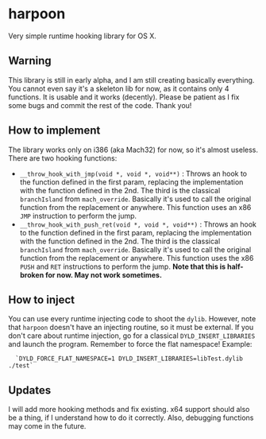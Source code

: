# harpoon
Very simple runtime hooking library for OS X.

## Warning
This library is still in early alpha, and I am still creating basically everything. You cannot even say it's a skeleton lib for now, as it contains only 4 functions. It is usable and it works (decently). Please be patient as I fix some bugs and commit the rest of the code. Thank you!

## How to implement
The library works only on i386 (aka Mach32) for now, so it's almost useless. There are two hooking functions:
* `__throw_hook_with_jmp(void *, void *, void**)` : Throws an hook to the function defined in the first param, replacing the implementation with the function defined in the 2nd. The third is the classical `branchIsland` from `mach_override`. Basically it's used to call the original function from the replacement or anywhere. This function uses an x86 `JMP` instruction to perform the jump.
* `__throw_hook_with_push_ret(void *, void *, void**)` : Throws an hook to the function defined in the first param, replacing the implementation with the function defined in the 2nd. The third is the classical `branchIsland` from `mach_override`. Basically it's used to call the original function from the replacement or anywhere. This function uses the x86 `PUSH` and `RET` instructions to perform the jump. **Note that this is half-broken for now. May not work sometimes.**

## How to inject
You can use every runtime injecting code to shoot the `dylib`. However, note that `harpoon` doesn't have an injecting routine, so it must be external. If you don't care about runtime injection, go for a classical `DYLD_INSERT_LIBRARIES` and launch the program. Remember to force the flat namespace! Example:
  
      `DYLD_FORCE_FLAT_NAMESPACE=1 DYLD_INSERT_LIBRARIES=libTest.dylib ./test`

## Updates
I will add more hooking methods and fix existing. x64 support should also be a thing, if I understand how to do it correctly. Also, debugging functions may come in the future.
